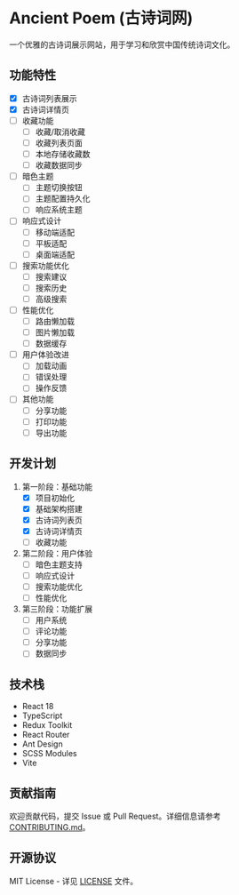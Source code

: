 # Ancient Poem (古诗词网)

一个优雅的古诗词展示网站，用于学习和欣赏中国传统诗词文化。

## 功能特性

- [x] 古诗词列表展示
- [x] 古诗词详情页
- [ ] 收藏功能
  - [ ] 收藏/取消收藏
  - [ ] 收藏列表页面
  - [ ] 本地存储收藏数
  - [ ] 收藏数据同步
- [ ] 暗色主题
  - [ ] 主题切换按钮
  - [ ] 主题配置持久化
  - [ ] 响应系统主题
- [ ] 响应式设计
  - [ ] 移动端适配
  - [ ] 平板适配
  - [ ] 桌面端适配
- [ ] 搜索功能优化
  - [ ] 搜索建议
  - [ ] 搜索历史
  - [ ] 高级搜索
- [ ] 性能优化
  - [ ] 路由懒加载
  - [ ] 图片懒加载
  - [ ] 数据缓存
- [ ] 用户体验改进
  - [ ] 加载动画
  - [ ] 错误处理
  - [ ] 操作反馈
- [ ] 其他功能
  - [ ] 分享功能
  - [ ] 打印功能
  - [ ] 导出功能

## 开发计划

1. 第一阶段：基础功能
   - [x] 项目初始化
   - [x] 基础架构搭建
   - [x] 古诗词列表页
   - [x] 古诗词详情页
   - [ ] 收藏功能

2. 第二阶段：用户体验
   - [ ] 暗色主题支持
   - [ ] 响应式设计
   - [ ] 搜索功能优化
   - [ ] 性能优化

3. 第三阶段：功能扩展
   - [ ] 用户系统
   - [ ] 评论功能
   - [ ] 分享功能
   - [ ] 数据同步

## 技术栈

- React 18
- TypeScript
- Redux Toolkit
- React Router
- Ant Design
- SCSS Modules
- Vite

## 贡献指南

欢迎贡献代码，提交 Issue 或 Pull Request。详细信息请参考 [CONTRIBUTING.md](./CONTRIBUTING.md)。

## 开源协议

MIT License - 详见 [LICENSE](./LICENSE) 文件。

